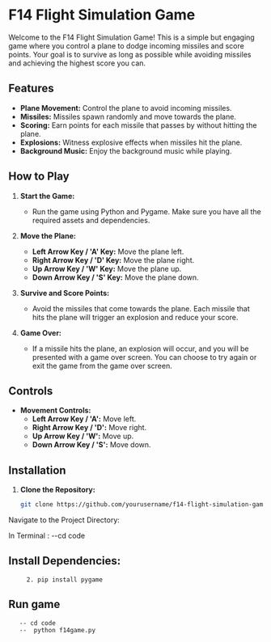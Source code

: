# F14 Flight Simulation Game

Welcome to the F14 Flight Simulation Game! This is a simple but engaging game where you control a plane to dodge incoming missiles and score points. Your goal is to survive as long as possible while avoiding missiles and achieving the highest score you can.

## Features

- **Plane Movement:** Control the plane to avoid incoming missiles.
- **Missiles:** Missiles spawn randomly and move towards the plane.
- **Scoring:** Earn points for each missile that passes by without hitting the plane.
- **Explosions:** Witness explosive effects when missiles hit the plane.
- **Background Music:** Enjoy the background music while playing.

## How to Play

1. **Start the Game:**
   - Run the game using Python and Pygame. Make sure you have all the required assets and dependencies.

2. **Move the Plane:**
   - **Left Arrow Key / 'A' Key:** Move the plane left.
   - **Right Arrow Key / 'D' Key:** Move the plane right.
   - **Up Arrow Key / 'W' Key:** Move the plane up.
   - **Down Arrow Key / 'S' Key:** Move the plane down.

3. **Survive and Score Points:**
   - Avoid the missiles that come towards the plane. Each missile that hits the plane will trigger an explosion and reduce your score.

4. **Game Over:**
   - If a missile hits the plane, an explosion will occur, and you will be presented with a game over screen. You can choose to try again or exit the game from the game over screen.

## Controls

- **Movement Controls:**
  - **Left Arrow Key / 'A':** Move left.
  - **Right Arrow Key / 'D':** Move right.
  - **Up Arrow Key / 'W':** Move up.
  - **Down Arrow Key / 'S':** Move down.

## Installation

1. **Clone the Repository:**
   ```bash
   git clone https://github.com/yourusername/f14-flight-simulation-game.git


 Navigate to the Project Directory:
 
 In Terminal :
        --cd code 

## Install Dependencies:
         2. pip install pygame

## Run game 
       -- cd code
       --  python f14game.py

